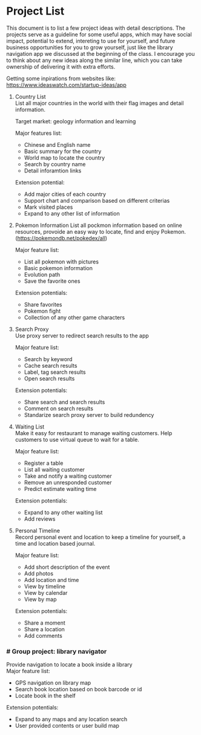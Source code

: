# Project List

This document is to list a few project ideas with detail descriptions. The projects serve as a guideline for some useful apps, which may have social impact, potential to extend, intereting to use for yourself, and future business opportunities for you to grow yourself, just like the library navigation app we discussed at the beginning of the class. I encourage you to think about any new ideas along the similar line, which you can take ownership of delivering it with extra efforts.

Getting some inpirations from websites like: https://www.ideaswatch.com/startup-ideas/app

1. Country List  
   List all major countries in the world with their flag images and detail information.   
   
   Target market: geology information and learning

   Major features list:  
   * Chinese and English name
   * Basic summary for the country
   * World map to locate the country
   * Search by country name
   * Detail inforamtion links  
   
   Extension potential:
   * Add major cities of each country
   * Support chart and comparison based on different criterias
   * Mark visited places
   * Expand to any other list of information

2. Pokemon Information
   List all pockmon information based on online resources, provoide an easy way to locate, find and enjoy Pokemon. (https://pokemondb.net/pokedex/all)

   Major feature list:
   * List all pokemon with pictures
   * Basic pokemon information 
   * Evolution path
   * Save the favorite ones

   Extension potentials:
   * Share favorites
   * Pokemon fight
   * Collection of any other game characters

3. Search Proxy  
   Use proxy server to redirect search results to the app

   Major feature list:
   * Search by keyword
   * Cache search results
   * Label, tag search results
   * Open search results

   Extension potentials:
   * Share search and search results
   * Comment on search results
   * Standarize search proxy server to build redundency

4. Waiting List  
   Make it easy for restaurant to manage waiting customers. Help customers to use virtual queue to wait for a table.

   Major feature list:
   * Register a table
   * List all waiting customer
   * Take and notify a waiting customer
   * Remove an unresponded customer
   * Predict estimate waiting time
   
   Extension potentials:
   * Expand to any other waiting list
   * Add reviews

5. Personal Timeline  
   Record personal event and location to keep a timeline for yourself, a time and location based journal.

   Major feature list:
   * Add short description of the event
   * Add photos
   * Add location and time
   * View by timeline
   * View by calendar
   * View by map

   Extension potentials:
   * Share a moment
   * Share a location
   * Add comments

### # Group project: library navigator  
Provide navigation to locate a book inside a library  
   Major feature list:
   * GPS navigation on library map
   * Search book location based on book barcode or id
   * Locate book in the shelf

   Extension potentials:
   * Expand to any maps and any location search
   * User provided contents or user build map

